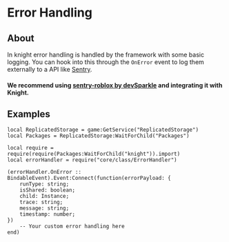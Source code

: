 # Error Handling

## About

In knight error handling is handled by the framework with some basic logging. You can hook into this through the `OnError` event to log them externally to a API like [Sentry](https://sentry.io/welcome/).

#### We recommend using [sentry-roblox by devSparkle](https://devsparkle.me/sentry-roblox/) and integrating it with Knight.

## Examples

```etlua
local ReplicatedStorage = game:GetService("ReplicatedStorage")
local Packages = ReplicatedStorage:WaitForChild("Packages")

local require = require(require(Packages:WaitForChild("knight")).import)
local errorHandler = require("core/class/ErrorHandler")

(errorHandler.OnError :: BindableEvent).Event:Connect(function(errorPayload: {
    runType: string;
    isShared: boolean;
    child: Instance;
    trace: string;
    message: string;
    timestamp: number;
})
    -- Your custom error handling here
end)
```
